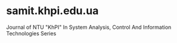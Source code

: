 # samit.khpi.edu.ua
Journal of NTU "KhPI" In System Analysis, Control And Information Technologies Series

